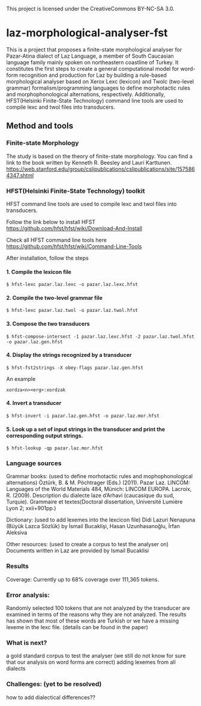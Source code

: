 This project is licensed under the CreativeCommons BY-NC-SA 3.0.

# laz-morphological-analyser-fst
This is a project that proposes a finite-state morphological analyser for Pazar-Atina dialect of Laz Language,  a member of South Caucasian language  family  mainly  spoken  on  northeastern  coastline  of  Turkey.  It constitutes  the  first  steps  to  create  a  general  computational  model  for word-form  recognition  and  production  for  Laz  by  building  a  rule-based morphological analyser based on Xerox Lexc (lexicon) and Twolc (two-level grammar) formalism/programming languages to define morphotactic rules and morphophonological alternations, respectively.  Additionally, HFST(Helsinki Finite-State Technology) command line tools are used to compile lexc and twol files into transducers.

## Method and tools 
### Finite-state Morphology
The study is based on the theory of finite-state morphology.  You can find a link to the book written by Kenneth R. Beesley and Lauri Karttunen.
https://web.stanford.edu/group/cslipublications/cslipublications/site/1575864347.shtml

### HFST(Helsinki Finite-State Technology) toolkit 
HFST command line tools are used to compile lexc and twol files into transducers.

Follow the link below to install HFST
https://github.com/hfst/hfst/wiki/Download-And-Install

Check all HFST command line tools here
https://github.com/hfst/hfst/wiki/Command-Line-Tools

After installation, follow the steps

#### 1. Compile the lexicon file
```
$ hfst-lexc pazar.laz.lexc -o pazar.laz.lexc.hfst
```

#### 2. Compile the two-level grammar file
```
$ hfst-lexc pazar.laz.twol -o pazar.laz.twol.hfst
```

#### 3. Compose the two transducers
```
$ hfst-compose-intersect -1 pazar.laz.lexc.hfst -2 pazar.laz.twol.hfst -o pazar.laz.gen.hfst
```

#### 4. Display the strings recognized by a transducer
```
$ hfst-fst2strings -X obey-flags pazar.laz.gen.hfst
```

An example
```
xordza<n><erg>:xordzak
```
  
#### 4. Invert a transducer
```
$ hfst-invert -i pazar.laz.gen.hfst -o pazar.laz.mor.hfst
```

#### 5. Look up a set of input strings in the transducer and print the corresponding output strings.
```
$ hfst-lookup -qp pazar.laz.mor.hfst
```


### Language sources
Grammar books: (used to define morhotactic rules and mophophonological alternations)
Öztürk, B. & M. Pöchtrager (Eds.) (2011). Pazar Laz. LINCOM: Languages of the World Materials 484, Münich: LINCOM EUROPA.
Lacroix, R. (2009). Description du dialecte laze d’Arhavi (caucasique du sud, Turquie). Grammaire et textes(Doctoral dissertation, Université Lumière Lyon 2; xxii+901pp.)

Dictionary: (used to add lexemes into the lexcicon file)
Didi Lazuri Nenapuna (Büyük Lazca Sözlük) by İsmail Bucaklişi, Hasan Uzunhasanoğlu, İrfan Aleksiva

Other resources: (used to create a corpus to test the analyser on)
Documents written in Laz are provided by Ismail Bucaklisi

### Results
Coverage:
Currently up to 68% coverage over 111,365 tokens.

### Error analysis:
Randomly selected 100 tokens that are not analyzed by the transducer are examined in terms of the reasons why they are not analyzed.  The results has shown that most of these words are Turkish or we have a missing lexeme in the lexc file.
(details can be found in the paper)

### What is next?
a gold standard corpus to test the analyser (we still do not know for sure that our analysis on word forms are correct) adding lexemes from all dialects

### Challenges: (yet to be resolved)
how to add dialectical differences??
